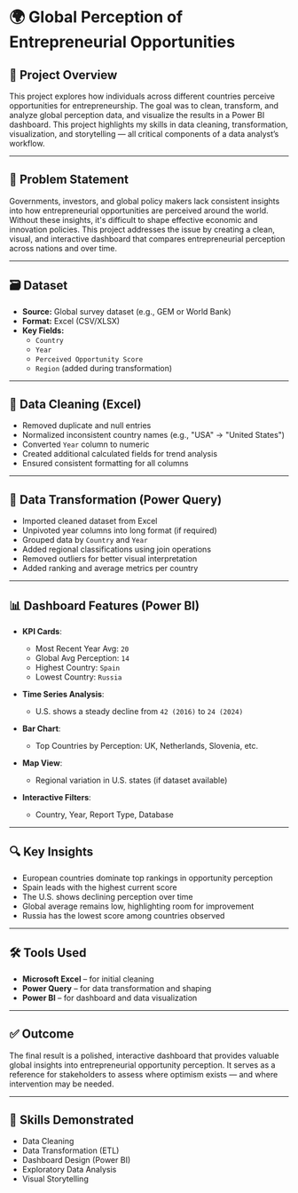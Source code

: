 # 🌍 Global Perception of Entrepreneurial Opportunities

## 📘 Project Overview
This project explores how individuals across different countries perceive opportunities for entrepreneurship. The goal was to clean, transform, and analyze global perception data, and visualize the results in a Power BI dashboard. This project highlights my skills in data cleaning, transformation, visualization, and storytelling — all critical components of a data analyst’s workflow.

---

## 🧩 Problem Statement
Governments, investors, and global policy makers lack consistent insights into how entrepreneurial opportunities are perceived around the world. Without these insights, it's difficult to shape effective economic and innovation policies. This project addresses the issue by creating a clean, visual, and interactive dashboard that compares entrepreneurial perception across nations and over time.

---

## 🗃️ Dataset
- **Source:** Global survey dataset (e.g., GEM or World Bank)
- **Format:** Excel (CSV/XLSX)
- **Key Fields:**  
  - `Country`  
  - `Year`  
  - `Perceived Opportunity Score`  
  - `Region` (added during transformation)

---

## 🧹 Data Cleaning (Excel)
- Removed duplicate and null entries  
- Normalized inconsistent country names (e.g., "USA" → "United States")  
- Converted `Year` column to numeric  
- Created additional calculated fields for trend analysis  
- Ensured consistent formatting for all columns

---

## 🔄 Data Transformation (Power Query)
- Imported cleaned dataset from Excel  
- Unpivoted year columns into long format (if required)  
- Grouped data by `Country` and `Year`  
- Added regional classifications using join operations  
- Removed outliers for better visual interpretation  
- Added ranking and average metrics per country

---

## 📊 Dashboard Features (Power BI)
- **KPI Cards**:  
  - Most Recent Year Avg: `20`  
  - Global Avg Perception: `14`  
  - Highest Country: `Spain`  
  - Lowest Country: `Russia`  

- **Time Series Analysis**:  
  - U.S. shows a steady decline from `42 (2016)` to `24 (2024)`

- **Bar Chart**:  
  - Top Countries by Perception: UK, Netherlands, Slovenia, etc.

- **Map View**:  
  - Regional variation in U.S. states (if dataset available)

- **Interactive Filters**:  
  - Country, Year, Report Type, Database

---

## 🔍 Key Insights
- European countries dominate top rankings in opportunity perception  
- Spain leads with the highest current score  
- The U.S. shows declining perception over time  
- Global average remains low, highlighting room for improvement  
- Russia has the lowest score among countries observed

---

## 🛠️ Tools Used
- **Microsoft Excel** – for initial cleaning  
- **Power Query** – for data transformation and shaping  
- **Power BI** – for dashboard and data visualization  

---

## ✅ Outcome
The final result is a polished, interactive dashboard that provides valuable global insights into entrepreneurial opportunity perception. It serves as a reference for stakeholders to assess where optimism exists — and where intervention may be needed.

---

## 🧠 Skills Demonstrated
- Data Cleaning  
- Data Transformation (ETL)  
- Dashboard Design (Power BI)  
- Exploratory Data Analysis  
- Visual Storytelling  

